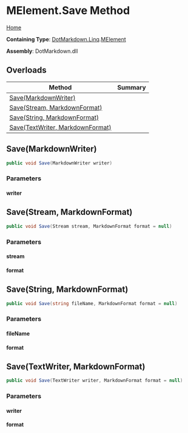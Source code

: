 # MElement\.Save Method

[Home](../../../../README.md)

**Containing Type**: [DotMarkdown.Linq](../../README.md)\.[MElement](../README.md)

**Assembly**: DotMarkdown\.dll

## Overloads

| Method | Summary |
| ------ | ------- |
| [Save(MarkdownWriter)](#DotMarkdown_Linq_MElement_Save_DotMarkdown_MarkdownWriter_) | |
| [Save(Stream, MarkdownFormat)](#DotMarkdown_Linq_MElement_Save_System_IO_Stream_DotMarkdown_MarkdownFormat_) | |
| [Save(String, MarkdownFormat)](#DotMarkdown_Linq_MElement_Save_System_String_DotMarkdown_MarkdownFormat_) | |
| [Save(TextWriter, MarkdownFormat)](#DotMarkdown_Linq_MElement_Save_System_IO_TextWriter_DotMarkdown_MarkdownFormat_) | |

## Save\(MarkdownWriter\)<a name="DotMarkdown_Linq_MElement_Save_DotMarkdown_MarkdownWriter_"></a>

```csharp
public void Save(MarkdownWriter writer)
```

### Parameters

#### writer

## Save\(Stream, MarkdownFormat\)<a name="DotMarkdown_Linq_MElement_Save_System_IO_Stream_DotMarkdown_MarkdownFormat_"></a>

```csharp
public void Save(Stream stream, MarkdownFormat format = null)
```

### Parameters

#### stream

#### format

## Save\(String, MarkdownFormat\)<a name="DotMarkdown_Linq_MElement_Save_System_String_DotMarkdown_MarkdownFormat_"></a>

```csharp
public void Save(string fileName, MarkdownFormat format = null)
```

### Parameters

#### fileName

#### format

## Save\(TextWriter, MarkdownFormat\)<a name="DotMarkdown_Linq_MElement_Save_System_IO_TextWriter_DotMarkdown_MarkdownFormat_"></a>

```csharp
public void Save(TextWriter writer, MarkdownFormat format = null)
```

### Parameters

#### writer

#### format

